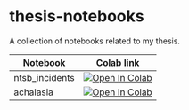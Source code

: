 [#colab-badge]: https://img.shields.io/static/v1?label=&message=Open%20in%20Colab&color=1182c2&labelColor=grey&style=flat&logo=googlecolab

# thesis-notebooks
A collection of notebooks related to my thesis.

| Notebook       | Colab link |
|----------------|------------|
| ntsb_incidents | [![Open In Colab][#colab-badge]](https://colab.research.google.com/github/Da3dalu2/thesis-notebooks/blob/main/notebooks/ntsb_incidents.ipynb)       |
| achalasia      | [![Open In Colab][#colab-badge]](https://colab.research.google.com/github/Da3dalu2/thesis-notebooks/blob/main/notebooks/achalasia.ipynb)   |
